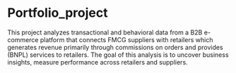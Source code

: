 # Portfolio_project
This project analyzes transactional and behavioral data from a B2B e-commerce platform that connects FMCG suppliers with retailers which generates revenue primarily through commissions on orders and provides (BNPL) services to retailers. The goal of this analysis is to uncover business insights, measure performance across retailers and suppliers.
